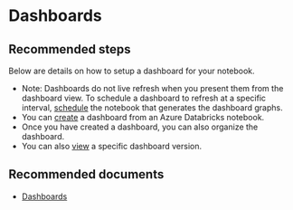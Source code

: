 <properties
	pageTitle="Databricks Dashboards"
	description="Databricks Dashboards"
	service="microsoft.databricks"
	resource="workspaces"
	authors="mspreshah"
	displayOrder="9"
	selfHelpType="resource"
	supportTopicIds="32612190"
	resourceTags=""
	productPesIds="16432"
	cloudEnvironments="public"
/>

# Dashboards

## **Recommended steps**

Below are details on how to setup a dashboard for your notebook.  

* Note: Dashboards do not live refresh when you present them from the dashboard view. To schedule a dashboard to refresh at a specific interval, [schedule](https://docs.databricks.com/user-guide/notebooks/notebook-manage.html#schedule-notebook) the notebook that generates the dashboard graphs.  
* You can [create](https://docs.databricks.com/user-guide/notebooks/dashboards.html#dashboards) a dashboard from an Azure Databricks notebook.  
* Once you have created a dashboard, you can also organize the dashboard. 
* You can also [view](https://docs.databricks.com/user-guide/notebooks/dashboards.html#view-a-specific-dashboard-version) a specific dashboard version.   

 
## **Recommended documents**
* [Dashboards](https://docs.databricks.com/user-guide/notebooks/dashboards.html#dashboards)  


